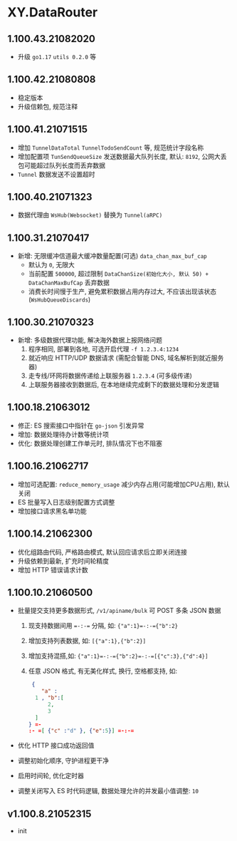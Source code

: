 # XY.DataRouter

## 1.100.43.21082020

- 升级 `go1.17` `utils 0.2.0` 等

## 1.100.42.21080808

- 稳定版本
- 升级信赖包, 规范注释

## 1.100.41.21071515

- 增加 `TunnelDataTotal` `TunnelTodoSendCount` 等, 规范统计字段名称
- 增加配置项 `TunSendQueueSize` 发送数据最大队列长度, 默认: `8192`, 公网大丢包可能超过队列长度而丢弃数据
- `Tunnel` 数据发送不设置超时

## 1.100.40.21071323

- 数据代理由 `WsHub(Websocket)` 替换为 `Tunnel(aRPC)`

## 1.100.31.21070417

- 新增: 无限缓冲信道最大缓冲数量配置(可选) `data_chan_max_buf_cap`
  - 默认为 `0`, 无限大
  - 当前配置 `500000`, 超过限制 `DataChanSize(初始化大小, 默认 50) + DataChanMaxBufCap` 丢弃数据
  - 消费长时间慢于生产, 避免累积数据占用内存过大, 不应该出现该状态 (`WsHubQueueDiscards`)

## 1.100.30.21070323

- 新增: 多级数据代理功能, 解决海外数据上报网络问题
  1. 程序相同, 部署到各地, 可选开启代理 `-f 1.2.3.4:1234`
  2. 就近响应 HTTP/UDP 数据请求 (需配合智能 DNS, 域名解析到就近服务器)
  3. 走专线/环网将数据传递给上联服务器 `1.2.3.4` (可多级传递)
  4. 上联服务器接收到数据后, 在本地继续完成剩下的数据处理和分发逻辑

## 1.100.18.21063012

- 修正: ES 搜索接口中指针在 `go-json` 引发异常
- 增加: 数据处理待办计数等统计项
- 优化: 数据处理创建工作单元时, 排队情况下也不阻塞

## 1.100.16.21062717

- 增加可选配置: `reduce_memory_usage` 减少内存占用(可能增加CPU占用), 默认关闭
- ES 批量写入日志级别配置方式调整
- 增加接口请求黑名单功能

## 1.100.14.21062300

- 优化组路由代码, 严格路由模式, 默认回应请求后立即关闭连接
- 升级依赖到最新, 扩充时间轮精度
- 增加 HTTP 错误请求计数

## 1.100.10.21060500

- 批量提交支持更多数据形式, `/v1/apiname/bulk` 可 POST 多条 JSON 数据 

  1. 现支持数据间用 `=-:-=` 分隔, 如: `{"a":1}=-:-={"b":2}`

  2. 增加支持列表数据, 如: `[{"a":1},{"b":2}]`

  3. 增加支持混搭,如: `{"a":1}=-:-={"b":2}=-:-=[{"c":3},{"d":4}]`

  4. 任意 JSON 格式, 有无美化样式, 换行, 空格都支持, 如:

     ```json
      {
         "a" :
       1 , "b":[
           2,
           3
       ]
     } =-
     :- =[ {"c" :"d" }, {"e":5}] =-:-=
     ```

- 优化 HTTP 接口成功返回值

- 调整初始化顺序, 守护进程更干净

- 启用时间轮, 优化定时器

- 调整关闭写入 ES 时代码逻辑, 数据处理允许的并发最小值调整: `10`

## v1.100.8.21052315

- init
